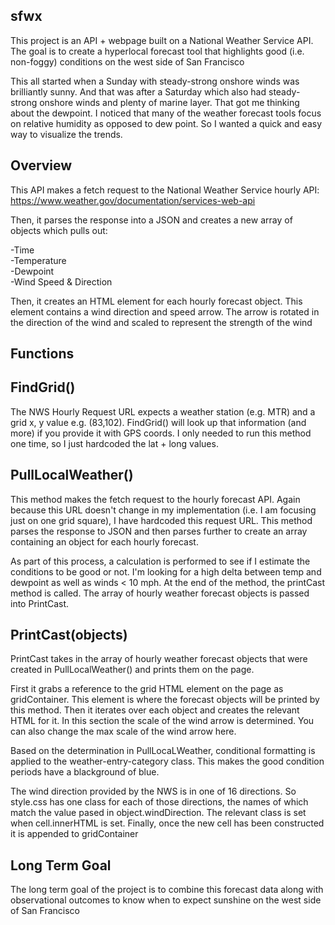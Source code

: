## sfwx
This project is an API + webpage built on a National Weather Service API. The goal is to create a hyperlocal forecast tool that highlights good (i.e. non-foggy) conditions on the west side of San Francisco

This all started when a Sunday with steady-strong onshore winds was brilliantly sunny. And that was after a Saturday which also had steady-strong onshore winds and plenty of marine layer. That got me thinking about the dewpoint. I noticed that many of the weather forecast tools focus on relative humidity as opposed to dew point. So I wanted a quick and easy way to visualize the trends. 

## Overview
This API makes a fetch request to the National Weather Service hourly API:  https://www.weather.gov/documentation/services-web-api

Then, it parses the response into a JSON and creates a new array of objects which pulls out:

  -Time  
  -Temperature  
  -Dewpoint  
  -Wind Speed & Direction  

Then, it creates an HTML element for each hourly forecast object.
This element contains a wind direction and speed arrow. The arrow is rotated in the direction of the wind and scaled to represent the strength of the wind

## Functions

FindGrid()
-
The NWS Hourly Request URL expects a weather station (e.g. MTR) and a grid x, y value e.g. (83,102). FindGrid() will look up that information (and more) if you provide it with GPS coords. I only needed to run this method one time, so I just hardcoded the lat + long values.

PullLocalWeather()
- 
This method makes the fetch request to the hourly forecast API. Again because this URL doesn't change in my implementation (i.e. I am focusing just on one grid square), I have hardcoded this request URL. This method parses the response to JSON and then parses further to create an array containing an object for each hourly forecast. 


As part of this process, a calculation is performed to see if I estimate the conditions to be good or not. I'm looking for a high delta between temp and dewpoint as well as winds < 10 mph. At the end of the method, the printCast method is called. The array of hourly weather forecast objects is passed into PrintCast.

PrintCast(objects)
-
PrintCast takes in the array of hourly weather forecast objects that were created in PullLocalWeather() and prints them on the page. 

First it grabs a reference to the grid HTML element on the page as gridContainer. This element is where the forecast objects will be printed by this method. Then it iterates over each object and creates the relevant HTML for it. In this section the scale of the wind arrow is determined. You can also change the max scale of the wind arrow here.

Based on the determination in PullLocaLWeather, conditional formatting is applied to the weather-entry-category class. This makes the good condition periods have a blackground of blue.

The wind direction provided by the NWS is in one of 16 directions. So style.css has one class for each of those directions, the names of which match the value pased in object.windDirection. The relevant class is set when cell.innerHTML is set. Finally, once the new cell has been constructed it is appended to gridContainer


## Long Term Goal
The long term goal of the project is to combine this forecast data along with observational outcomes to know when to expect sunshine on the west side of San Francisco

